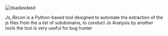 ![dsadasdasd](https://github.com/user-attachments/assets/1535def2-3486-4809-9084-1d5ccd5f7d8c)

  
_Js_Recon_ is a Python-based tool designed to automate the extraction of the js files from the a list of subdomains, to conduct Js Analysis by another tools
the tool is very useful for bug hunter
